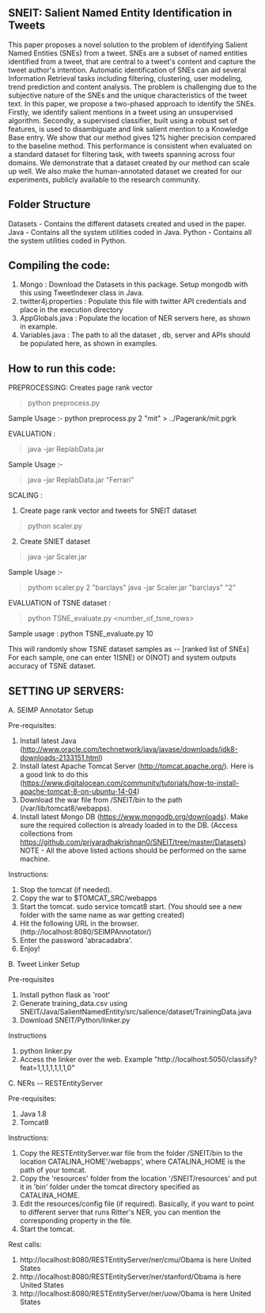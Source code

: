 SNEIT: Salient Named Entity Identification in Tweets
-----------------------------------------------------
This paper proposes a novel solution to the problem of identifying Salient Named Entities (SNEs) from a tweet. SNEs are a subset of named entities identified from a tweet, that are central to a tweet's content and capture the tweet author's intention. Automatic identification of SNEs can aid several Information Retrieval tasks including filtering, clustering, user modeling, trend prediction and content analysis. The problem is challenging due to the  subjective nature of the SNEs and the unique characteristics of the tweet text. In this paper, we propose a two-phased approach to identify the SNEs. Firstly, we identify salient mentions in a tweet using an unsupervised algorithm. Secondly, a supervised classifier, built using a robust set of features, is used to disambiguate and link salient mention to a Knowledge Base
entry. We show that our method gives 12% higher precision compared to the baseline method. This performance is consistent when evaluated on a standard dataset for filtering task, with tweets spanning across four domains. We demonstrate that a dataset created by our method can scale up
well. We also make the human-annotated dataset we created for our experiments, publicly available to the research community.

Folder Structure
-------------------
Datasets - Contains the different datasets created and used in the paper. 
Java - Contains all the system utilities coded in Java.
Python - Contains all the system utilities coded in Python.

Compiling the code:
------------------------
1. Mongo : Download the Datasets in this package. Setup mongodb with this using TweetIndexer class in Java.
2. twitter4j.properties : Populate this file with twitter API credentials and place in the execution directory
3. AppGlobals.java : Populate the location of NER servers here, as shown in example.
4. Variables.java : The path to all the dataset , db, server and APIs should be populated here, as shown in examples.

How to run this code:
-----------------------
PREPROCESSING: Creates page rank vector
> python preprocess.py <page rank node repetition factor> <Cognos topic>

Sample Usage :-
python preprocess.py 2 "mit" > ../Pagerank/mit.pgrk


EVALUATION :
> java -jar ReplabData.jar <replab query>

Sample Usage :-
> java -jar ReplabData.jar "Ferrari"


SCALING :
1. Create page rank vector and tweets for SNEIT dataset
> python scaler.py <page rank node repetition factor> <Cognos topic>
2. Create SNIET dataset
> java -jar Scaler.jar <Cognos Topic> <Sne repetition factor> 

Sample Usage :-
> pythom scaler.py 2 "barclays" 
> java -jar Scaler.jar "barclays" "2"


EVALUATION of TSNE dataset :
>python TSNE_evaluate.py <number_of_tsne_rows>

Sample usage :
python TSNE_evaluate.py 10

This will randomly show TSNE dataset samples as 
<Tweet> -- [ranked list of SNEs]
For each sample, one can enter 1(SNE) or 0(NOT) and system outputs accuracy of TSNE dataset.

SETTING UP SERVERS:
------------------------------------
A. SEIMP Annotator Setup

Pre-requisites:
  1. Install latest Java (http://www.oracle.com/technetwork/java/javase/downloads/jdk8-downloads-2133151.html)  
  2. Install latest Apache Tomcat Server (http://tomcat.apache.org/). Here is a good link to do this (https://www.digitalocean.com/community/tutorials/how-to-install-apache-tomcat-8-on-ubuntu-14-04)
  3. Download the war file from /SNEIT/bin to the path (/var/lib/tomcat8/webapps).
  4. Install latest Mongo DB (https://www.mongodb.org/downloads). Make sure the required collection is already loaded in to the DB. (Access collections from https://github.com/priyaradhakrishnan0/SNEIT/tree/master/Datasets)
NOTE - All the above listed actions should be performed on the same machine.

Instructions:
  1. Stop the tomcat (if needed).
  2. Copy the war to $TOMCAT_SRC/webapps
  3. Start the tomcat. sudo service tomcat8 start. (You should see a new folder with the same name as war getting created)
  4. Hit the following URL in the browser. (http://localhost:8080/SEIMPAnnotator/)
  5. Enter the password 'abracadabra'.
  6. Enjoy!

B. Tweet Linker Setup

Pre-requisites
  1. Install python flask as 'root'
  2. Generate training_data.csv using SNEIT/Java/SalientNamedEntity/src/salience/dataset/TrainingData.java
  3. Download SNEIT/Python/linker.py

Instructions
  1. python linker.py
  2. Access the linker over the web. Example "http://localhost:5050/classify?feat=1,1,1,1,1,1,1,0"

C. NERs -- RESTEntityServer 

Pre-requisites:
  1. Java 1.8
  2. Tomcat8

Instructions:
  1. Copy the RESTEntityServer.war file from the folder /SNEIT/bin to the location CATALINA_HOME'/webapps', where CATALINA_HOME is the path of your tomcat.
  2. Copy the 'resources' folder from the location '/SNEIT/resources' and put it in 'bin' folder under the tomcat directory specified as CATALINA_HOME.
  3. Edit the resources/config file (if required). Basically, if you want to point to different server that runs Ritter's NER, you can mention the corresponding property in the file.
  4. Start the tomcat.

Rest calls:
  1. http://localhost:8080/RESTEntityServer/ner/cmu/Obama is here United States
  2. http://localhost:8080/RESTEntityServer/ner/stanford/Obama is here United States
  3. http://localhost:8080/RESTEntityServer/ner/uow/Obama is here United States
